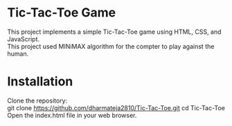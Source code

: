# Tic-Tac-Toe Game
  This project implements a simple Tic-Tac-Toe game using HTML, CSS, and JavaScript.  
  This project used MINiMAX algorithm for the compter to play against the human. 

# Installation
  Clone the repository:  
  git clone https://github.com/dharmateja2810/Tic-Tac-Toe.git 
  cd Tic-Tac-Toe 
  Open the index.html file in your web browser. 
